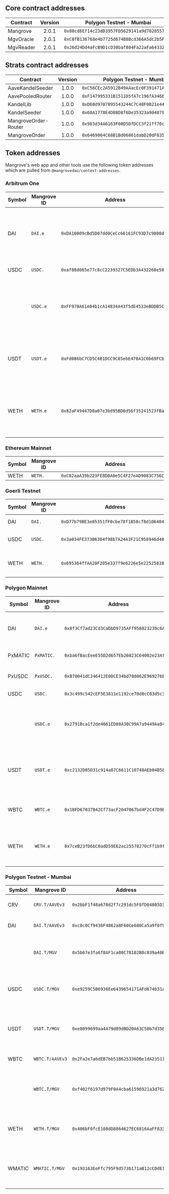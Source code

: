 <!-- GENERATED DO NOT EDIT - see addresses-to-md.js -->

## Core contract addresses

| Contract | Version | Polygon Testnet - Mumbai |
| --- | :---: | --- |
| Mangrove | 2.0.1 | `0x80cd6Ef14c23dD3957FD5629141a9d7028557c39` |
| MgvOracle | 2.0.1 | `0xC0fB136768e4b7725d674B8Bcd366A5dc2b5F976` |
| MgvReader | 2.0.1 | `0x26d24Dd4aFcB9D1cD30baf804Fa22aFa643327CD` |


## Strats contract addresses

| Contract | Version | Polygon Testnet - Mumbai |
| --- | :---: | --- |
| AaveKandelSeeder | 1.0.0 | `0xC56CEc2A5912B49AAacEc0F391471Aeb4eb8D9D2` |
| AavePooledRouter | 1.0.0 | `0xF147995331B1511D5fA7c196fA3466d647142C5e` |
| KandelLib | 1.0.0 | `0xD68d9707895543244C7C48F0821e445826E12cd1` |
| KandelSeeder | 1.0.0 | `0x68A1778E4D08D8f6De35323a9040791CE8E9EF4C` |
| MangroveOrder-Router | 1.0.0 | `0x983d34A6163F00D5DfDCC3f21ff70cECa2a8643D` |
| MangroveOrder | 1.0.0 | `0x6469064C68B1Bd06861dabD20dF835Fa71Dff695` |


## Token addresses
Mangrove's web app and other tools use the following token addresses which are pulled from `@mangrovedao/context-addresses`.

### Arbitrum One

| Symbol | Mangrove ID | Address | Comment |
| --- | --- | --- | --- |
| DAI | `DAI.e` | `0xDA10009cBd5D07dd0CeCc66161FC93D7c9000da1` | DAI bridged from Ethereum using Arbitrum's canonical bridge. |
| USDC | `USDC.` | `0xaf88d065e77c8cC2239327C5EDb3A432268e5831` | Native USDC by Circle. |
|  | `USDC.e` | `0xFF970A61A04b1cA14834A43f5dE4533eBDDB5CC8` | USDC bridged from Ethereum using Arbitrum's canonical bridge. |
| USDT | `USDT.e` | `0xFd086bC7CD5C481DCC9C85ebE478A1C0b69FCbb9` | USDT bridged from Ethereum using Arbitrum's canonical bridge. |
| WETH | `WETH.e` | `0x82aF49447D8a07e3bd95BD0d56f35241523fBab1` | WETH bridged from Ethereum using Arbitrum's canonical bridge. |


### Ethereum Mainnet

| Symbol | Mangrove ID | Address | Comment |
| --- | --- | --- | --- |
| WETH | `WETH.` | `0xC02aaA39b223FE8D0A0e5C4F27eAD9083C756Cc2` |  |


### Goerli Testnet

| Symbol | Mangrove ID | Address | Comment |
| --- | --- | --- | --- |
| DAI | `DAI.` | `0xD77b79BE3e85351fF0cbe78f1B58cf8d1064047C` | Test DAI on Goerli. |
| USDC | `USDC.` | `0x3a034FE373B6304f98b7A24A3F21C958946d4075` | Unverified test USDC on Goerli. |
| WETH | `WETH.` | `0x695364ffAA20F205e337f9e6226e5e22525838d9` | Unverified test WETH on Goerli. |


### Polygon Mainnet

| Symbol | Mangrove ID | Address | Comment |
| --- | --- | --- | --- |
| DAI | `DAI.e` | `0x8f3Cf7ad23Cd3CaDbD9735AFf958023239c6A063` | Bridged DAI from Ethereum. Likely bridged by Polygon's FxPortal/Mapper. |
| PxMATIC | `PxMATIC.` | `0xba6fBacEeeE55D2d657Eb26023C64002e23Af5E8` | Test MATIC deployed by Mangrove DAO |
| PxUSDC | `PxUSDC.` | `0xB70041dC246412E0DCE34bd788062E969276E737` | Test USDC deployed by Mangrove DAO |
| USDC | `USDC.` | `0x3c499c542cEF5E3811e1192ce70d8cC03d5c3359` | Native USDC by Circle. |
|  | `USDC.e` | `0x2791Bca1f2de4661ED88A30C99A7a9449Aa84174` | Bridged USDC from Ethereum. Not issued by Circle. Likely bridged by Polygon's FxPortal/Mapper. |
| USDT | `USDT.e` | `0xc2132D05D31c914a87C6611C10748AEb04B58e8F` | Bridged USDT from Ethereum. Not issued by Tether. Likely bridged by Polygon's FxPortal/Mapper. |
| WBTC | `WBTC.e` | `0x1BFD67037B42Cf73acF2047067bd4F2C47D9BfD6` | Bridged WBTC from Ethereum. Likely bridged by Polygon's FxPortal/Mapper. |
| WETH | `WETH.e` | `0x7ceB23fD6bC0adD59E62ac25578270cFf1b9f619` | Native ETH bridged from Ethereum. Likely bridged by Polygon's FxPortal/Mapper. |


### Polygon Testnet - Mumbai

| Symbol | Mangrove ID | Address | Comment |
| --- | --- | --- | --- |
| CRV | `CRV.T/AAVEv3` | `0x2bbF1f48a678d2f7c291dc5F8fD04805D34F485f` | AAVE v3 testnet CRV |
| DAI | `DAI.T/AAVEv3` | `0xc8c0Cf9436F4862a8F60Ce680Ca5a9f0f99b5ded` | AAVE v3 testnet DAI |
|  | `DAI.T/MGV` | `0x5b67e3fa6f8AF1ca80C78102B8c039a40B96689E` | Test DAI deployed by Mangrove DAO |
| USDC | `USDC.T/MGV` | `0xe9259C5B6936Ee6439654171AFd674b31a533985` | Test USDC deployed by Mangrove DAO |
| USDT | `USDT.T/MGV` | `0xe8099699aa4A79d89dBD20A63C50b7d35ED3CD9e` | Test USDT deployed by Mangrove DAO |
| WBTC | `WBTC.T/AAVEv3` | `0x2Fa2e7a6dEB7bb51B625336DBe1dA23511914a8A` | AAVE v3 testnet WBTC |
|  | `WBTC.T/MGV` | `0xf402f6197d979F0A4cba61596921a3d762520570` | Test WBTC deployed by Mangrove DAO |
| WETH | `WETH.T/MGV` | `0x406bF0fcE108dD8864627EC6816AaFF8336f8231` | Test WETH deployed by Mangrove DAO |
| WMATIC | `WMATIC.T/MGV` | `0x193163EeFfc795F9d573b171aB12cCDdE10392e8` | Test WMATIC deployed by Mangrove DAO |
